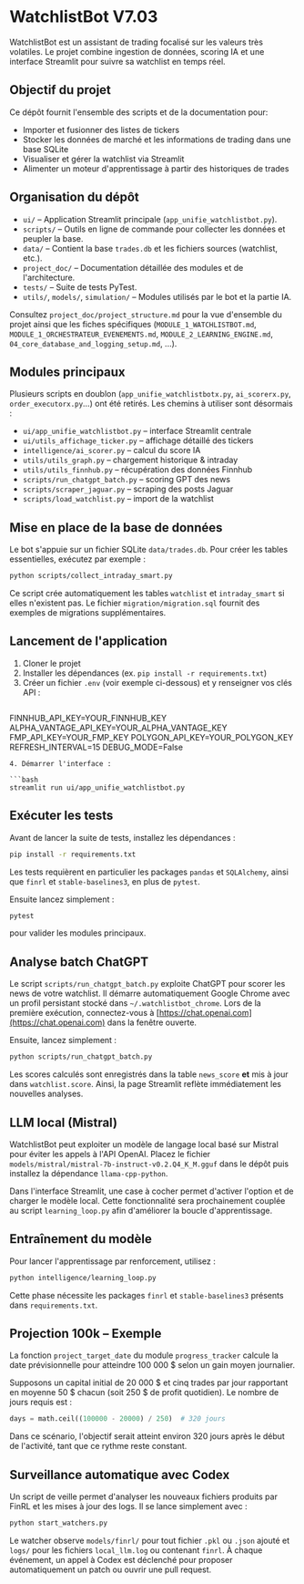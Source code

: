 # WatchlistBot V7.03

WatchlistBot est un assistant de trading focalisé sur les valeurs très volatiles. Le projet combine ingestion de données, scoring IA et une interface Streamlit pour suivre sa watchlist en temps réel.

## Objectif du projet

Ce dépôt fournit l'ensemble des scripts et de la documentation pour:

- Importer et fusionner des listes de tickers
- Stocker les données de marché et les informations de trading dans une base SQLite
- Visualiser et gérer la watchlist via Streamlit
- Alimenter un moteur d'apprentissage à partir des historiques de trades

## Organisation du dépôt

- `ui/` – Application Streamlit principale (`app_unifie_watchlistbot.py`).
- `scripts/` – Outils en ligne de commande pour collecter les données et peupler la base.
- `data/` – Contient la base `trades.db` et les fichiers sources (watchlist, etc.).
- `project_doc/` – Documentation détaillée des modules et de l'architecture.
- `tests/` – Suite de tests PyTest.
- `utils/`, `models/`, `simulation/` – Modules utilisés par le bot et la partie IA.

Consultez `project_doc/project_structure.md` pour la vue d'ensemble du projet ainsi que les fiches spécifiques (`MODULE_1_WATCHLISTBOT.md`, `MODULE_1_ORCHESTRATEUR_EVENEMENTS.md`, `MODULE_2_LEARNING_ENGINE.md`, `04_core_database_and_logging_setup.md`, ...).

## Modules principaux

Plusieurs scripts en doublon (`app_unifie_watchlistbotx.py`, `ai_scorerx.py`, `order_executorx.py`…) ont été retirés. Les chemins à utiliser sont désormais :

- `ui/app_unifie_watchlistbot.py` – interface Streamlit centrale
- `ui/utils_affichage_ticker.py` – affichage détaillé des tickers
- `intelligence/ai_scorer.py` – calcul du score IA
- `utils/utils_graph.py` – chargement historique & intraday
- `utils/utils_finnhub.py` – récupération des données Finnhub
- `scripts/run_chatgpt_batch.py` – scoring GPT des news
- `scripts/scraper_jaguar.py` – scraping des posts Jaguar
- `scripts/load_watchlist.py` – import de la watchlist


## Mise en place de la base de données

Le bot s'appuie sur un fichier SQLite `data/trades.db`. Pour créer les tables essentielles, exécutez par exemple :

```bash
python scripts/collect_intraday_smart.py
```

Ce script crée automatiquement les tables `watchlist` et `intraday_smart` si elles n'existent pas. Le fichier `migration/migration.sql` fournit des exemples de migrations supplémentaires.

## Lancement de l'application

1. Cloner le projet
2. Installer les dépendances (ex. `pip install -r requirements.txt`)
3. Créer un fichier `.env` (voir exemple ci-dessous) et y renseigner vos clés API :
   ```
FINNHUB_API_KEY=YOUR_FINNHUB_KEY
ALPHA_VANTAGE_API_KEY=YOUR_ALPHA_VANTAGE_KEY
FMP_API_KEY=YOUR_FMP_KEY
POLYGON_API_KEY=YOUR_POLYGON_KEY
REFRESH_INTERVAL=15
DEBUG_MODE=False
   ```
4. Démarrer l'interface :

```bash
streamlit run ui/app_unifie_watchlistbot.py
```

## Exécuter les tests

Avant de lancer la suite de tests, installez les dépendances :

```bash
pip install -r requirements.txt
```

Les tests requièrent en particulier les packages `pandas` et `SQLAlchemy`,
ainsi que `finrl` et `stable-baselines3`, en plus de `pytest`.

Ensuite lancez simplement :

```bash
pytest
```

pour valider les modules principaux.

## Analyse batch ChatGPT

Le script `scripts/run_chatgpt_batch.py` exploite ChatGPT pour scorer les news
de votre watchlist. Il démarre automatiquement Google Chrome avec un profil
persistant stocké dans `~/.watchlistbot_chrome`.
Lors de la première exécution, connectez-vous à
[https://chat.openai.com](https://chat.openai.com) dans la fenêtre ouverte.

Ensuite, lancez simplement :

```bash
python scripts/run_chatgpt_batch.py
```

Les scores calculés sont enregistrés dans la table `news_score` **et** mis à
jour dans `watchlist.score`. Ainsi, la page Streamlit reflète immédiatement
les nouvelles analyses.

## LLM local (Mistral)

WatchlistBot peut exploiter un modèle de langage local basé sur Mistral pour
éviter les appels à l'API OpenAI. Placez le fichier
`models/mistral/mistral-7b-instruct-v0.2.Q4_K_M.gguf` dans le dépôt puis
installez la dépendance `llama-cpp-python`.

Dans l'interface Streamlit, une case à cocher permet d'activer l'option et de
charger le modèle local. Cette fonctionnalité sera prochainement couplée au
script `learning_loop.py` afin d'améliorer la boucle d'apprentissage.

## Entraînement du modèle

Pour lancer l'apprentissage par renforcement, utilisez :

```bash
python intelligence/learning_loop.py
```

Cette phase nécessite les packages `finrl` et `stable-baselines3` présents dans
`requirements.txt`.

## Projection 100k – Exemple

La fonction `project_target_date` du module `progress_tracker` calcule la date
prévisionnelle pour atteindre 100 000 $ selon un gain moyen journalier.

Supposons un capital initial de 20 000 $ et cinq trades par jour rapportant en
moyenne 50 $ chacun (soit 250 $ de profit quotidien). Le nombre de jours requis
est :

```python
days = math.ceil((100000 - 20000) / 250)  # 320 jours
```

Dans ce scénario, l'objectif serait atteint environ 320 jours après le début de
l'activité, tant que ce rythme reste constant.


## Surveillance automatique avec Codex

Un script de veille permet d'analyser les nouveaux fichiers produits par FinRL et les mises à jour des logs. Il se lance simplement avec :

```bash
python start_watchers.py
```

Le watcher observe `models/finrl/` pour tout fichier `.pkl` ou `.json` ajouté et `logs/` pour les fichiers `local_llm.log` ou contenant `finrl`. À chaque événement, un appel à Codex est déclenché pour proposer automatiquement un patch ou ouvrir une pull request.
